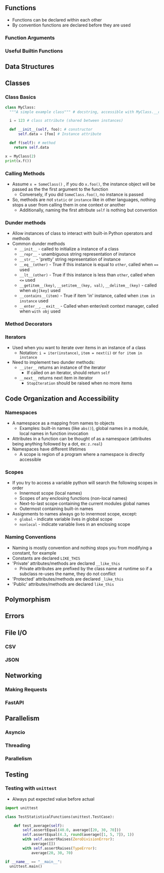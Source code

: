 ## Functions
- Functions can be declared within each other
- By convention functions are declared before they are used

### Function Arguments

### Useful Builtin Functions

## Data Structures

## Classes
### Class Basics
```python
class MyClass:
  """A simple example class""" # docstring, accessible with MyClass.__doc__

  i = 123 # class attribute (shared between instances)

  def __init__(self, foo): # constructor
      self.data = [foo] # Instance attribute

  def f(self): # method
    return self.data
```

```python
x = MyClass(2)
print(x.f())
```

### Calling Methods
- Assume `x = SomeClass()` , if you do `x.foo()`, the instance object will be passed as the the first argument to the function
  - Conversely, if you did `SomeClass.foo()`, no instance is passed
- So, methods are not `static` or `instance` like in other languages, nothing stops a user from calling them in one context or another
  - Additionally, naming the first attribute `self` is nothing but convention

### Dunder methods
- Allow instances of class to interact with built-in Python operators and methods
- Common dunder methods
  - `__init__` - called to initialize a instance of a class
  - `__repr__` - unambiguous string representation of instance
  - `__str__` - 'pretty' string representation of instance
  - `__eq__(other)` - True if this instance is equal to `other`, called when `==` used
  - `__lt__(other)` - True if this instance is less than `other`, called when `<=` used
  - `__getitem__(key)`, `__setitem__(key, val)`, `__delitem__(key)` - called when `obj[key]` used
  - `__contains__(item)` - True if item 'in' instance, called when `item in instance` used 
  - `__enter__`, `__exit__` - Called when enter/exit context manager, called when `with obj` used 


### Method Decorators


### Iterators
- Used when you want to iterate over items in an instance of a class
  - Notation: `i = iter(instance)`, `item = next(i)` or `for item in instance`
- Need to implement two dunder methods:
  - `__iter__` returns an instance of the iterator
    - If called on an iterator, should return `self`
  - `__next__` returns next item in iterator
    - `StopIteration` should be raised when no more items

## Code Organization and Accessibility
### Namespaces
- A namespace as a mapping from names to objects
  - Examples: built-in names (like `abs()`), global names in a module, local names in function invocation
- Attributes in a function can be thought of as a namespace (attributes being anything followed by a dot, ex: `z.real`)
- Namespaces have different lifetimes
  - A scope is region of a program where a namespace is directly accessible

### Scopes
- If you try to access a variable python will search the following scopes in order
  - Innermost scope (local names)
  - Scopes of any enclosing functions (non-local names)
  - Next-to-last scope containing the current modules global names
  - Outermost containing built-in names
- Assignments to names always go to innermost scope, except:
  - `global` - indicate variable lives in global scope
  - `nonlocal` - indicate variable lives in an enclosing scope

### Naming Conventions
- Naming is mostly convention and nothing stops you from modifying a constant, for example
- Constants are declared `LIKE_THIS`
- 'Private' attributes/methods are declared `__like_this`
  - Private attributes are prefixed by the class name at runtime so if a subclass re-uses the name, they do not conflict
- 'Protected' attributes/methods are declared `_like_this`
- 'Public' attributes/methods are declared `like_this`

## Polymorphism

## Errors


## File I/O
### CSV

### JSON


## Networking
### Making Requests

### FastAPI

## Parallelism
### Asyncio

### Threading

### Parallelism

## Testing
### Testing with `unittest`
- Always put expected value before actual

```python
import unittest

class TestStatisticalFunctions(unittest.TestCase):

    def test_average(self):
        self.assertEqual(40.0, average([20, 30, 70]))
        self.assertEqual(4.3, round(average([1, 5, 7]), 1))
        with self.assertRaises(ZeroDivisionError):
            average([])
        with self.assertRaises(TypeError):
            average(20, 30, 70)

if __name__ == "__main__":
  unittest.main()
```
